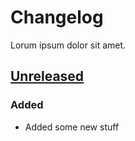 # Changelog

Lorum ipsum dolor sit amet.

## [Unreleased]

### Added

- Added some new stuff

[Unreleased]: http://github.com/HEAD...HEAD
